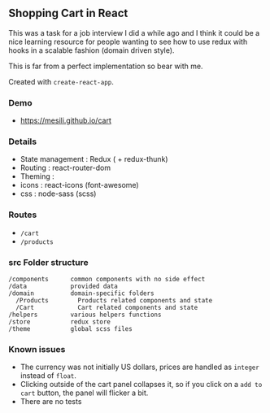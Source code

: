 ## Shopping Cart in React 

This was a task for a job interview I did a while ago and I think it could be a nice learning resource for people wanting to see how to use redux with hooks in a scalable fashion (domain driven style). 

This is far from a perfect implementation so bear with me. 

Created with `create-react-app`.

### Demo

- https://mesili.github.io/cart

### Details 

- State management : Redux ( + redux-thunk) 
- Routing : react-router-dom 
- Theming : 
 - icons : react-icons (font-awesome) 
 - css : node-sass (scss) 


### Routes

 - `/cart` 
 - `/products` 

### src Folder structure

```
/components      common components with no side effect
/data            provided data
/domain          domain-specific folders
  /Products        Products related components and state
  /Cart            Cart related components and state
/helpers         various helpers functions
/store           redux store
/theme           global scss files

```

### Known issues 

- The currency was not initially US dollars, prices are handled as `integer` instead of `float`.
- Clicking outside of the cart panel collapses it, so if you click on a `add to cart` button, the panel will flicker a bit.
- There are no tests
